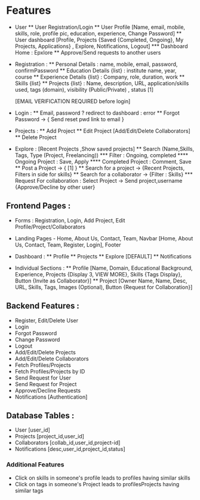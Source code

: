 # Features

* User
    ** User Registration/Login
    ** User Profile [Name, email, mobile, skills, role, profile pic, education, experience, Change Password]
    ** User dashboard [Profile, Projects {Saved {Completed, Ongoing}, My Projects, Applications} , Explore, Notifications, Logout]
        *** Dashboard Home : Epxlore
    ** Approve/Send requests to another users

* Registration :
    ** Personal Details : name, mobile, email, password, confirmPassword
    ** Education Details {list} : institute name, year, course
    ** Experience Details {list} : Company, role, duration, work
    ** Skills {list}
    ** Projects {list} : Name, description, URL, application/skills used, tags (domain), visibility (Public/Private) , status                    [1]
    
    [EMAIL VERIFICATION REQUIRED before login]

* Login :
    ** Email, password ? redirect to dashboard : error
    ** Forgot Password -> { Send reset pwd link to email }

* Projects : 
    ** Add Project
    ** Edit Project [Add/Edit/Delete Collaborators]
    ** Delete Project

* Explore : [Recent Projects ,Show saved projects]
    ** Search (Name,Skills, Tags, Type (Project, Freelancing))
        *** Filter : Ongoing, completed
            **** Ongoing Project : Save, Apply
            **** Completed Project : Comment, Save
    ** Post a Project -> { [1] }
    ** Search for a project -> {Recent Projects, Filters in side for skills}
    ** Search for a collaborator -> {Filter : Skills}
        *** Request For collaboration : Select Project -> Send project,username {Approve/Decline by other user}

## Frontend Pages :
* Forms : Registration, Login, Add Project, Edit Profile/Project/Collaborators
* Landing Pages - Home, About Us, Contact, Team, Navbar [Home, About Us, Contact, Team, Register, Login], Footer
* Dashboard : 
    ** Profile
    ** Projects
    ** Explore [DEFAULT]
    ** Notifications

* Individual Sections : 
    ** Profile [Name, Domain, Educational Background, Experience, Projects {Display 3, VIEW MORE}, Skills {Tags Display}, Button {Invite as Collaborator}]
    ** Project [Owner Name, Name, Desc, URL, Skills, Tags, Images (Optional), Button {Request for Collaboration}]

## Backend Features :
* Register, Edit/Delete User
* Login
* Forgot Password
* Change Password
* Logout
* Add/Edit/Delete Projects
* Add/Edit/Delete Collaborators
* Fetch Profiles/Projects
* Fetch Profiles/Projects by ID
* Send Request for User
* Send Request for Project
* Approve/Decline Requests
* Notifications
[Authentication]

## Database Tables :
* User [user_id]
* Projects [project_id,user_id]
* Collaborators [collab_id,user_id,project-id]
* Notifications [desc,user_id,project_id,status]


### Additional Features
* Click on skills in someone's profile leads to profiles having similar skills
* Click on tags in someone's Project leads to profilesProjects having similar tags